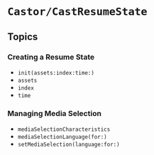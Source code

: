 # ``Castor/CastResumeState``

## Topics

### Creating a Resume State

- ``init(assets:index:time:)``
- ``assets``
- ``index``
- ``time``

### Managing Media Selection

- ``mediaSelectionCharacteristics``
- ``mediaSelectionLanguage(for:)``
- ``setMediaSelection(language:for:)``
